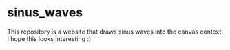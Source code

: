# sinus_waves
This repository is a website that draws sinus waves into the canvas context. 
I hope this looks interesting :)
